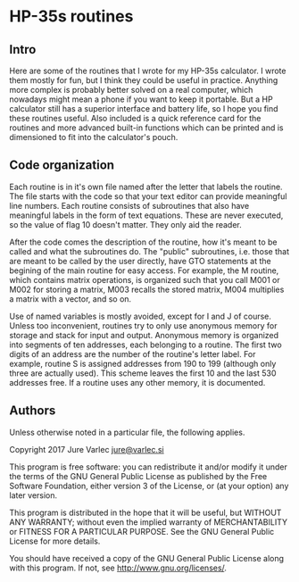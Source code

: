 # HP-35s routines

## Intro

Here are some of the routines that I wrote for my HP-35s calculator. I
wrote them mostly for fun, but I think they could be useful in
practice. Anything more complex is probably better solved on a real
computer, which nowadays might mean a phone if you want to keep it
portable. But a HP calculator still has a superior interface and
battery life, so I hope you find these routines useful. Also included
is a quick reference card for the routines and more advanced built-in
functions which can be printed and is dimensioned to fit into the
calculator's pouch.

## Code organization

Each routine is in it's own file named after the letter that labels
the routine. The file starts with the code so that your text editor
can provide meaningful line numbers. Each routine consists of
subroutines that also have meaningful labels in the form of text
equations. These are never executed, so the value of flag 10 doesn't
matter. They only aid the reader.

After the code comes the description of the routine, how it's meant to
be called and what the subroutines do. The "public" subroutines,
i.e. those that are meant to be called by the user directly, have GTO
statements at the begining of the main routine for easy access. For
example, the M routine, which contains matrix operations, is organized
such that you call M001 or M002 for storing a matrix, M003 recalls the
stored matrix, M004 multiplies a matrix with a vector, and so on.

Use of named variables is mostly avoided, except for I and J of
course. Unless too inconvenient, routines try to only use anonymous
memory for storage and stack for input and output. Anonymous memory is
organized into segments of ten addresses, each belonging to a
routine. The first two digits of an address are the number of the
routine's letter label. For example, routine S is assigned addresses
from 190 to 199 (although only three are actually used). This scheme
leaves the first 10 and the last 530 addresses free. If a routine uses
any other memory, it is documented.

## Authors

Unless otherwise noted in a particular file, the following applies.

Copyright 2017 Jure Varlec <jure@varlec.si>

This program is free software: you can redistribute it and/or modify
it under the terms of the GNU General Public License as published by
the Free Software Foundation, either version 3 of the License, or
(at your option) any later version.

This program is distributed in the hope that it will be useful,
but WITHOUT ANY WARRANTY; without even the implied warranty of
MERCHANTABILITY or FITNESS FOR A PARTICULAR PURPOSE.  See the
GNU General Public License for more details.

You should have received a copy of the GNU General Public License
along with this program.  If not, see <http://www.gnu.org/licenses/>.
